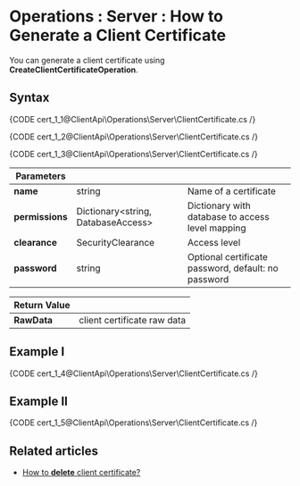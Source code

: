 ﻿# Operations : Server : How to Generate a Client Certificate

You can generate a client certificate using **CreateClientCertificateOperation**. 

## Syntax

{CODE cert_1_1@ClientApi\Operations\Server\ClientCertificate.cs /}

{CODE cert_1_2@ClientApi\Operations\Server\ClientCertificate.cs /}

{CODE cert_1_3@ClientApi\Operations\Server\ClientCertificate.cs /}

| Parameters | | |
| ------------- | ------------- | ----- |
| **name** | string | Name of a certificate |
| **permissions** | Dictionary&lt;string, DatabaseAccess&gt; | Dictionary with database to access level mapping |
| **clearance** | SecurityClearance | Access level |
| **password** | string | Optional certificate password, default: no password |

| Return Value | |
| ------------- | ----- |
| **RawData** | client certificate raw data |

## Example I

{CODE cert_1_4@ClientApi\Operations\Server\ClientCertificate.cs /}

## Example II

{CODE cert_1_5@ClientApi\Operations\Server\ClientCertificate.cs /}

## Related articles

- [How to **delete** client certificate?](../../../client-api/operations/server/delete-client-certificate-operation) 


